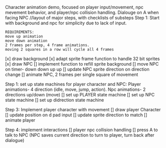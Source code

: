Character animation demo, focused on player input/movement, npc mevement behavior, and player/npc collision handling.
Dialouge on A when facing NPC
//layout of major steps, with checklists of substeps
Step 1: 
    Start with background and npc for simplicity due to lack of input.

    REQUIREMENTS:
    move up animation
    move down animation
    2 frames per step, 4 frame animations. 
    moving 2 squares in a row will cycle all 4 frames

[x] draw background
[x] adapt sprite frame function to handle 32 bit sprites
[x] draw NPC
[] implement function to refill sprite background
[] move NPC on timer- down down up up
[] update NPC sprite direction on direction change
[] animate NPC, 2 frames per single square of movement




Step 1:
    set up state machines for player character and NPC:
    Player animations- 4 direction (idle, move, jump, action).
    Npc animations- 2 directions up/down (move)
[] set up PLAYER state machine
[] set up NPC state machine
[] set up didrection state machine


Step 3:
 Implement player character with movement
[] draw player Character
[] update position on d pad input
[] update sprite direction to match
[] animate player

Step 4: 
 implement interactions
[] player npc collision handling
[] press A to talk to NPC (NPC saves current direction to turn to player, turn back after dialogue)
